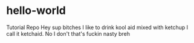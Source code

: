 # hello-world
Tutorial Repo
Hey sup bitches I like to drink kool aid mixed with ketchup I call it ketchaid.
No I don't that's fuckin nasty breh
